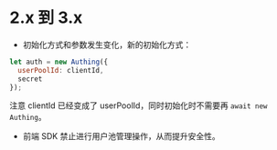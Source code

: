 # 2.x 到 3.x

- 初始化方式和参数发生变化，新的初始化方式：

```js
let auth = new Authing({
  userPoolId: clientId,
  secret
});
```

注意 clientId 已经变成了 userPoolId，同时初始化时不需要再 `await new Authing`。

- 前端 SDK 禁止进行用户池管理操作，从而提升安全性。
